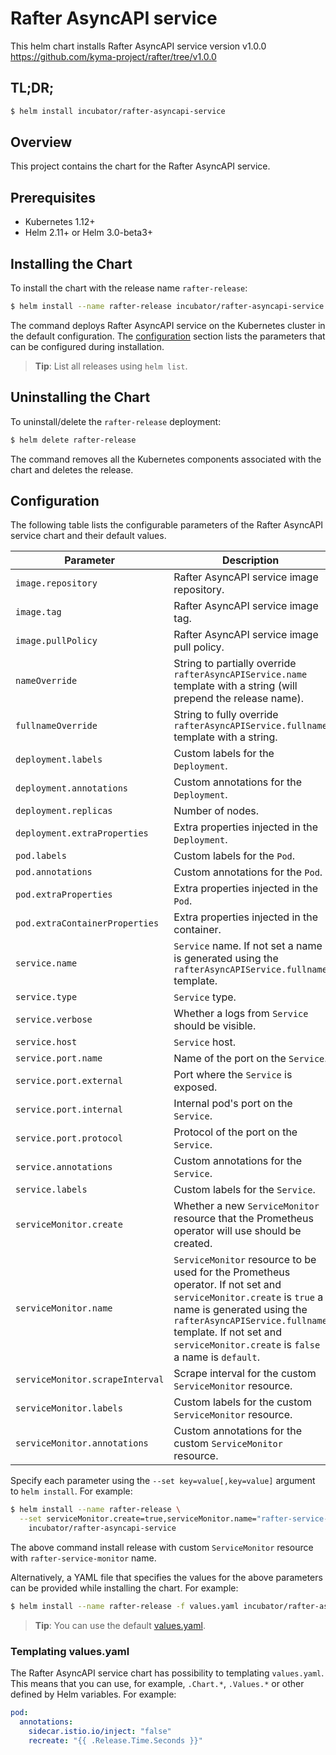# Rafter AsyncAPI service

This helm chart installs Rafter AsyncAPI service version v1.0.0 https://github.com/kyma-project/rafter/tree/v1.0.0

## TL;DR;

``` bash
$ helm install incubator/rafter-asyncapi-service
```

## Overview

This project contains the chart for the Rafter AsyncAPI service.

## Prerequisites

- Kubernetes 1.12+
- Helm 2.11+ or Helm 3.0-beta3+

## Installing the Chart

To install the chart with the release name `rafter-release`:

``` bash
$ helm install --name rafter-release incubator/rafter-asyncapi-service
```

The command deploys Rafter AsyncAPI service on the Kubernetes cluster in the default configuration. The [configuration](#configuration) section lists the parameters that can be configured during installation.

> **Tip**: List all releases using `helm list`.

## Uninstalling the Chart

To uninstall/delete the `rafter-release` deployment:

``` bash
$ helm delete rafter-release
```

The command removes all the Kubernetes components associated with the chart and deletes the release.

## Configuration

The following table lists the configurable parameters of the Rafter AsyncAPI service chart and their default values.

| Parameter | Description | Default |
| --- | ---| ---|
| `image.repository` | Rafter AsyncAPI service image repository. | `eu.gcr.io/kyma-project/rafter`  |
| `image.tag` | Rafter AsyncAPI service image tag. | `{TAG_NAME}` |
| `image.pullPolicy` | Rafter AsyncAPI service image pull policy. | `IfNotPresent` |
| `nameOverride` | String to partially override `rafterAsyncAPIService.name` template with a string (will prepend the release name). | `nil` |
| `fullnameOverride` | String to fully override `rafterAsyncAPIService.fullname` template with a string. | `nil` |
| `deployment.labels` | Custom labels for the `Deployment`. | `{}` |
| `deployment.annotations` | Custom annotations for the `Deployment`. | `{}` |
| `deployment.replicas` | Number of nodes. | `1` |
| `deployment.extraProperties` | Extra properties injected in the `Deployment`. | `{}` |
| `pod.labels` | Custom labels for the `Pod`. | `{}` |
| `pod.annotations` | Custom annotations for the `Pod`. | `{}` |
| `pod.extraProperties` | Extra properties injected in the `Pod`. | `{}` |
| `pod.extraContainerProperties` | Extra properties injected in the container. | `{}` |
| `service.name` | `Service` name. If not set a name is generated using the `rafterAsyncAPIService.fullname` template. | `nil` |
| `service.type` | `Service` type. | `ClusterIP` |
| `service.verbose` | Whether a logs from `Service` should be visible. | `true` |
| `service.host` | `Service` host. | `0.0.0.0` |
| `service.port.name` | Name of the port on the `Service`. | `http` |
| `service.port.external` | Port where the `Service` is exposed. | `80` |
| `service.port.internal` | Internal pod's port on the `Service`. | `3000` |
| `service.port.protocol` | Protocol of the port on the `Service`. | `TCP` |
| `service.annotations` | Custom annotations for the `Service`. | `{}` |
| `service.labels` | Custom labels for the `Service`. | `{}` |
| `serviceMonitor.create` | Whether a new `ServiceMonitor` resource that the Prometheus operator will use should be created. | `false` |
| `serviceMonitor.name` | `ServiceMonitor` resource to be used for the Prometheus operator. If not set and `serviceMonitor.create` is `true` a name is generated using the `rafterAsyncAPIService.fullname` template. If not set and `serviceMonitor.create` is `false` a name is `default`. | `nil` |
| `serviceMonitor.scrapeInterval` | Scrape interval for the custom `ServiceMonitor` resource. | `30s` |
| `serviceMonitor.labels` | Custom labels for the custom `ServiceMonitor` resource. | `{}` |
| `serviceMonitor.annotations` | Custom annotations for the custom `ServiceMonitor` resource. | `{}` |

Specify each parameter using the `--set key=value[,key=value]` argument to `helm install`. For example:

``` bash
$ helm install --name rafter-release \
  --set serviceMonitor.create=true,serviceMonitor.name="rafter-service-monitor" \
    incubator/rafter-asyncapi-service
```

The above command install release with custom `ServiceMonitor` resource with `rafter-service-monitor` name.

Alternatively, a YAML file that specifies the values for the above parameters can be provided while installing the chart. For example:

``` bash
$ helm install --name rafter-release -f values.yaml incubator/rafter-asyncapi-service
```

> **Tip**: You can use the default [values.yaml](./values.yaml).

### Templating values.yaml

The Rafter AsyncAPI service chart has possibility to templating `values.yaml`. This means that you can use, for example, `.Chart.*`, `.Values.*` or other defined by Helm variables. For example:

``` yaml
pod:
  annotations:
    sidecar.istio.io/inject: "false"
    recreate: "{{ .Release.Time.Seconds }}"
``` 
